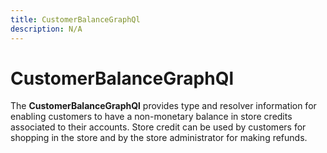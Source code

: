 ```yaml
---
title: CustomerBalanceGraphQl
description: N/A
---
```


# CustomerBalanceGraphQl

The **CustomerBalanceGraphQl** provides type and resolver information for enabling customers to have a non-monetary balance in store credits associated to their accounts.
Store credit can be used by customers for shopping in the store and by the store administrator for making refunds.
